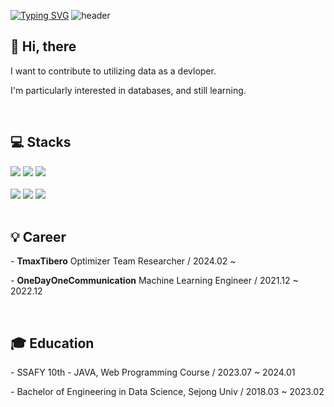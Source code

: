 

[![Typing SVG](https://readme-typing-svg.demolab.com/?lines=Welcome+My+Repository!;&height=25&size=15&color=f5bc2c&repeat=false)](https://git.io/typing-svg)
![header](https://capsule-render.vercel.app/api?text=Choi%20Se%20Eun👩‍💻&type=transparent&animation=fadeIn&color=FFF400&fontSize=35&fontAlign=15)

<h2>👋 Hi, there</h2>
<p>I want to contribute to utilizing data as a devloper.</p>
<p>I'm particularly interested in databases, and still learning.</p>
<br>

<h2>💻 Stacks</h2>
  <div>
  <img src="https://img.shields.io/badge/c-00599C?style=for-the-badge&logo=c%2B%2B&logoColor=white">
  <img src="https://img.shields.io/badge/java-FC5D0D?style=for-the-badge&logo=java&logoColor=white"> 
  <img src="https://img.shields.io/badge/python-3776AB?style=for-the-badge&logo=python&logoColor=white">
  </div>
  <br>
  <div>
  <img src="https://img.shields.io/badge/oracle-E97627?style=for-the-badge&logo=oracle&logoColor=white">
  <img src="https://img.shields.io/badge/tibero-0014FF?style=for-the-badge&logo=tibero&logoColor=white">
  <img src="https://img.shields.io/badge/mysql-4479A1?style=for-the-badge&logo=mysql&logoColor=white">
  </div>

<br>

<h2>💡 Career</h2>
<p>
  - <b>TmaxTibero</b> Optimizer Team Researcher / 2024.02 ~
</p>
<p>
  - <b>OneDayOneCommunication</b> Machine Learning Engineer / 2021.12 ~ 2022.12
</p>

<br>

<h2>🎓 Education</h2>
<p>
- SSAFY 10th - JAVA, Web Programming Course / 2023.07 ~ 2024.01
</p>
<p>
- Bachelor of Engineering in Data Science, Sejong Univ / 2018.03 ~ 2023.02
</p>

